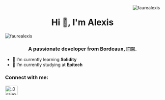 <img align="right" src="https://github-readme-stats.vercel.app/api?username=faurealexis&show_icons=true&theme=dark&locale=en&count_private=true" alt="faurealexis" />
<h1 align="center">Hi 👋, I'm Alexis</h1>
<img src="https://komarev.com/ghpvc/?username=faurealexis&label=Profile%20views&color=16c313&style=flat" alt="faurealexis" />
<h3 align="center">A passionate developer from Bordeaux, 🇫🇷.</h3>

- 🌱 I’m currently learning **Solidity**
- 🔭 I’m currently studying at **Epitech**

<h3 align="left">Connect with me:</h3>
<p align="left">
<a href="https://twitter.com/_0xalexis" target="blank"><img align="center" src="https://raw.githubusercontent.com/rahuldkjain/github-profile-readme-generator/master/src/images/icons/Social/twitter.svg" alt="_0xalexis" height="30" width="40" /></a>
</p>


